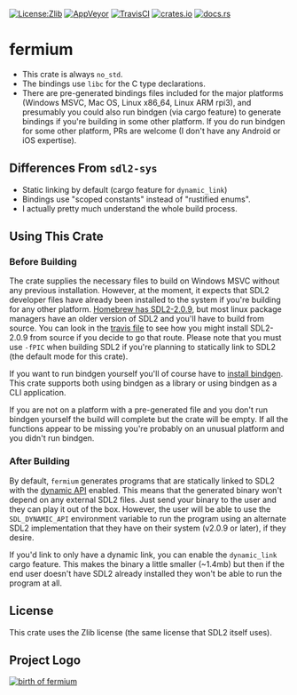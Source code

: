 [![License:Zlib](https://img.shields.io/badge/License-Zlib-brightgreen.svg)](https://opensource.org/licenses/Zlib)
[![AppVeyor](https://ci.appveyor.com/api/projects/status/lqvi8qbjayf35v8m/branch/master?svg=true)](https://ci.appveyor.com/project/Lokathor/fermium/branch/master)
[![TravisCI](https://travis-ci.org/Lokathor/fermium.svg?branch=master)](https://travis-ci.org/Lokathor/fermium)
[![crates.io](https://img.shields.io/crates/v/fermium.svg)](https://crates.io/crates/fermium)
[![docs.rs](https://docs.rs/fermium/badge.svg)](https://docs.rs/fermium/)

# fermium

* This crate is always `no_std`.
* The bindings use `libc` for the C type declarations.
* There are pre-generated bindings files included for the major platforms
  (Windows MSVC, Mac OS, Linux x86_64, Linux ARM rpi3), and presumably you could
  also run bindgen (via cargo feature) to generate bindings if you're building
  in some other platform. If you do run bindgen for some other platform, PRs are
  welcome (I don't have any Android or iOS expertise).

## Differences From `sdl2-sys`

* Static linking by default (cargo feature for `dynamic_link`)
* Bindings use "scoped constants" instead of "rustified enums".
* I actually pretty much understand the whole build process.

## Using This Crate

### Before Building

The crate supplies the necessary files to build on Windows MSVC without any
previous installation. However, at the moment, it expects that SDL2 developer
files have already been installed to the system if you're building for any other
platform. [Homebrew has SDL2-2.0.9](https://formulae.brew.sh/formula/sdl2), but
most linux package managers have an older version of SDL2 and you'll have to
build from source. You can look in the [travis file](.travis.yml) to see how you
might install SDL2-2.0.9 from source if you decide to go that route. Please note
that you must use `-fPIC` when building SDL2 if you're planning to statically
link to SDL2 (the default mode for this crate).

If you want to run bindgen yourself you'll of course have to [install
bindgen](https://rust-lang.github.io/rust-bindgen/requirements.html). This crate
supports both using bindgen as a library or using bindgen as a CLI application.

If you are not on a platform with a pre-generated file and you don't run bindgen
yourself the build will complete but the crate will be empty. If all the
functions appear to be missing you're probably on an unusual platform and you
didn't run bindgen.

### After Building

By default, `fermium` generates programs that are statically linked to SDL2 with
the [dynamic
API](https://www.reddit.com/r/linux_gaming/comments/1upn39/sdl2_adds_dynamic_api_magic_to_allow_updating_it/)
enabled. This means that the generated binary won't depend on any external SDL2
files. Just send your binary to the user and they can play it out of the box.
However, the user will be able to use the `SDL_DYNAMIC_API` environment variable
to run the program using an alternate SDL2 implementation that they have on
their system (v2.0.9 or later), if they desire.

If you'd link to only have a dynamic link, you can enable the `dynamic_link`
cargo feature. This makes the binary a little smaller (~1.4mb) but then if the
end user doesn't have SDL2 already installed they won't be able to run the
program at all.

## License

This crate uses the Zlib license (the same license that SDL2 itself uses).

## Project Logo

[![birth of fermium](https://upload.wikimedia.org/wikipedia/commons/5/58/Ivy_Mike_-_mushroom_cloud.jpg)](https://en.wikipedia.org/wiki/Fermium)
